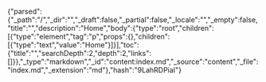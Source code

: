 {"parsed":{"_path":"/","_dir":"","_draft":false,"_partial":false,"_locale":"","_empty":false,"title":"","description":"Home","body":{"type":"root","children":[{"type":"element","tag":"p","props":{},"children":[{"type":"text","value":"Home"}]}],"toc":{"title":"","searchDepth":2,"depth":2,"links":[]}},"_type":"markdown","_id":"content:index.md","_source":"content","_file":"index.md","_extension":"md"},"hash":"9LahRDPiaI"}